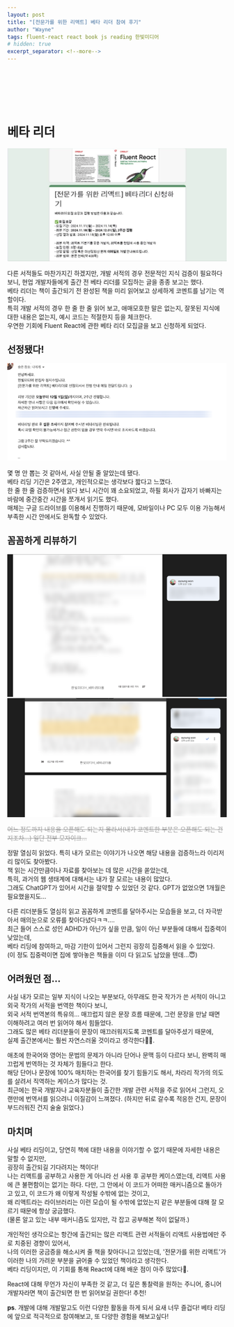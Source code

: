 ```yaml
---
layout: post
title: "[전문가를 위한 리액트] 베타 리더 참여 후기"
author: "Wayne"
tags: fluent-react react book js reading 한빛미디어
# hidden: true
excerpt_separator: <!--more-->
---
```


<span style="color:rgba(0,0,0,0)">오 이런 것도 꽤 재밌잖아?</span>

<!--more-->

<br/><br/><br/>

# 베타 리더

<img src="/assets/post_img/2024-12-03/1.png" alt="베타 리더 모집 글"/>

다른 서적들도 마찬가지긴 하겠지만, 개발 서적의 경우 전문적인 지식 검증이 필요하다 보니, 현업 개발자들에게 출간 전 베타 리더를 모집하는 글을 종종 보고는 했다.  
베타 리더는 책이 출간되기 전 완성된 책을 미리 읽어보고 상세하게 코멘트를 남기는 역할이다.  
특히 개발 서적의 경우 한 줄 한 줄 읽어 보고, 애매모호한 말은 없는지, 잘못된 지식에 대한 내용은 없는지, 예시 코드는 적절한지 등을 체크한다.  
우연한 기회에 Fluent React에 관한 베타 리더 모집글을 보고 신청하게 되었다.

## 선정됐다!

<img src="/assets/post_img/2024-12-03/2.png" alt="베타 리더 선정"/>

몇 명 안 뽑는 것 같아서, 사실 안될 줄 알았는데 됐다.  
베타 리딩 기간은 2주였고, 개인적으로는 생각보다 짧다고 느꼈다.  
한 줄 한 줄 검증하면서 읽다 보니 시간이 꽤 소요되었고, 하필 회사가 갑자기 바빠지는 바람에 중간중간 시간을 쪼개서 읽기도 했다.  
매체는 구글 드라이브를 이용해서 진행하기 때문에, 모바일이나 PC 모두 이용 가능해서 부족한 시간 안에서도 완독할 수 있었다.

## 꼼꼼하게 리뷰하기

![베타 리딩1](/assets/post_img/2024-12-03/3.png "beta-reading1")  
![베타 리딩2](/assets/post_img/2024-12-03/4.png "beta-reading2")

<p style="color:#999; text-decoration-line: line-through;">어느 정도까지 내용을 오픈해도 되는지 몰라서(내가 코멘트한 부분은 오픈해도 되는 건지조차...) 일단 전부 모자이크...</p>

정말 열심히 읽었다. 특히 내가 모르는 이야기가 나오면 해당 내용을 검증하느라 이리저리 많이도 찾아봤다.  
책 읽는 시간만큼이나 자료를 찾아보는 데 많은 시간을 쏟았는데,  
특히, 과거의 웹 생태계에 대해서는 내가 잘 모르는 내용이 많았다.  
그래도 ChatGPT가 있어서 시간을 절약할 수 있었던 것 같다. GPT가 없었으면 1개월은 필요했을지도...

다른 리더분들도 열심히 읽고 꼼꼼하게 코멘트를 달아주시는 모습들을 보고, 더 자극받아서 매의눈으로 오류를 찾아다녔다ㅋㅋ....  
최근 들어 스스로 성인 ADHD가 아닌가 싶을 만큼, 일이 아닌 부분들에 대해서 집중력이 낮았는데,  
베타 리딩에 참여하고, 마감 기한이 있어서 그런지 굉장히 집중해서 읽을 수 있었다.  
(이 정도 집중력이면 집에 쌓아놓은 책들을 이미 다 읽고도 남았을 텐데...😇)

## 어려웠던 점...

사실 내가 모르는 일부 지식이 나오는 부분보다, 아무래도 한국 작가가 쓴 서적이 아니고 외국 작가의 서적을 번역한 책이다 보니,  
외국 서적 번역본의 특유의... 매끄럽지 않은 문장 흐름 때문에, 그런 문장을 만날 때면 이해하려고 여러 번 읽어야 해서 힘들었다.  
그래도 많은 베타 리더분들이 문장이 매끄러워지도록 코멘트를 달아주셨기 때문에,  
실제 출간본에서는 훨씬 자연스러울 것이라고 생각한다👍🏻.

애초에 한국어와 영어는 문법의 문제가 아니라 단어나 문맥 등이 다르다 보니, 완벽히 매끄럽게 번역하는 것 자체가 힘들다고 한다.  
해당 단어나 문장에 100% 매치하는 한국어를 찾기 힘들기도 해서, 차라리 작가의 의도를 살려서 직역하는 케이스가 많다는 것.  
최근에는 한국 개발자나 교육자분들이 출간한 개발 관련 서적을 주로 읽어서 그런지, 오랜만에 번역서를 읽으려니 이질감이 느껴졌다.
(하지만 뒤로 갈수록 적응한 건지, 문장이 부드러워진 건지 술술 읽었다.)

## 마치며

사실 베타 리딩이고, 당연히 책에 대한 내용을 이야기할 수 없기 때문에 자세한 내용은 말할 수 없지만,  
굉장히 출간되길 기다려지는 책이다!  
나는 리액트를 공부하고 사용한 게 아니라 선 사용 후 공부한 케이스였는데, 리액트 사용에 큰 불편함이는 없기는 하다.
다만, 그 안에서 이 코드가 어떠한 매커니즘으로 돌아가고 있고, 이 코드가 왜 이렇게 작성될 수밖에 없는 것이고,  
왜 리액트라는 라이브러리는 이런 모습이 될 수밖에 없었는지 같은 부분들에 대해 잘 모르기 때문에 항상 궁금했다.  
(물론 알고 있는 내부 매커니즘도 있지만, 각 잡고 공부해본 적이 없달까.)

개인적인 생각으로는 항간에 출간되는 많은 리액트 관련 서적들이 리액트 사용법에만 주로 치중된 경향이 있어서,  
나의 이러한 궁금증을 해소시켜 줄 책을 찾아다니고 있었는데, '전문가를 위한 리액트'가 이러한 나의 가려운 부분을 긁어줄 수 있었던 책이라고 생각한다.  
베타 리딩이지만, 이 기회를 통해 React에 대해 배운 점이 아주 많았다🚀.

React에 대해 무언가 자신이 부족한 것 같고, 더 깊은 통찰력을 원하는 주니어, 중니어 개발자라면 책이 출간되면 한 번 읽어보길 권한다! 추천!

**ps**. 개발에 대해 개발말고도 이런 다양한 활동을 하게 되서 요새 너무 즐겁다! 베타 리딩에 앞으로 적극적으로 참여해보고, 또 다양한 경험을 해보고싶다!
